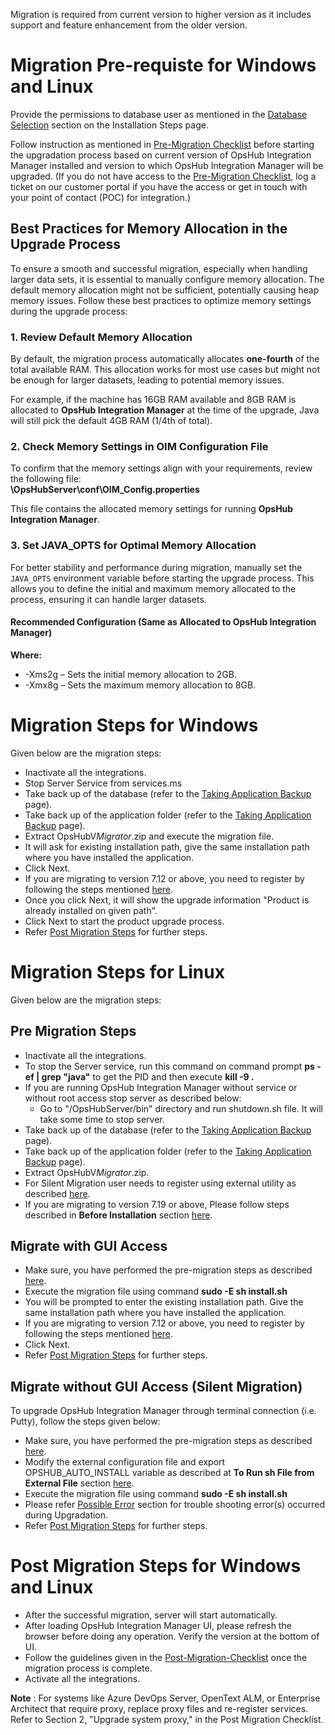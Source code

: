 Migration is required from current version to higher version as it includes support and feature enhancement from the older version.

# Migration Pre-requiste for Windows and Linux

Provide the permissions to database user as mentioned in the [Database Selection](../../getting-started/installation.md#database-selection) section on the Installation Steps page.

Follow instruction as mentioned in [Pre-Migration Checklist](pre-migration-checklist.md) before starting the upgradation process based on current version of OpsHub Integration Manager installed and version to which OpsHub Integration Manager will be upgraded. (If you do not have access to the [Pre-Migration Checklist](pre-migration-checklist.md), log a ticket on our customer portal if you have the access or get in touch with your point of contact (POC) for integration.)

## Best Practices for Memory Allocation in the Upgrade Process

To ensure a smooth and successful migration, especially when handling larger data sets, it is essential to manually configure memory allocation. The default memory allocation might not be sufficient, potentially causing heap memory issues. Follow these best practices to optimize memory settings during the upgrade process:

### 1. Review Default Memory Allocation
By default, the migration process automatically allocates **one-fourth** of the total available RAM. This allocation works for most use cases but might not be enough for larger datasets, leading to potential memory issues.

For example, if the machine has 16GB RAM available and 8GB RAM is allocated to **OpsHub Integration Manager** at the time of the upgrade, Java will still pick the default 4GB RAM (1/4th of total).

### 2. Check Memory Settings in OIM Configuration File
To confirm that the memory settings align with your requirements, review the following file:  
**<installation path>\OpsHubServer\conf\OIM_Config.properties**

This file contains the allocated memory settings for running **OpsHub Integration Manager**.

### 3. Set JAVA_OPTS for Optimal Memory Allocation
For better stability and performance during migration, manually set the `JAVA_OPTS` environment variable before starting the upgrade process. This allows you to define the initial and maximum memory allocated to the process, ensuring it can handle larger datasets.

#### Recommended Configuration (Same as Allocated to OpsHub Integration Manager)

**Where:**  
* -Xms2g – Sets the initial memory allocation to 2GB.  
* -Xmx8g – Sets the maximum memory allocation to 8GB.

# Migration Steps for Windows

Given below are the migration steps:

- Inactivate all the integrations.
- Stop Server Service from services.ms
- Take back up of the  database (refer to the [Taking Application Backup](taking-application-backup.md#database-backup) page).
- Take back up of the application folder (refer to the [Taking Application Backup](taking-application-backup.md#application-backup) page).
- Extract OpsHubV<version>_Migrator_<OS>.zip and execute the migration file.
- It will ask for existing installation path, give the same installation path where you have installed the application.
- Click Next.
- If you are migrating to version 7.12 or above, you need to register by following the steps mentioned [here](../../getting-started/registration.md).
- Once you click Next, it will show the upgrade information "Product is already installed on given path". 
- Click Next to start the product upgrade process.
- Refer [Post Migration Steps](#post-migration-steps-for-windows-and-linux) for further steps.

# Migration Steps for Linux

Given below are the migration steps:

## Pre Migration Steps
- Inactivate all the integrations.
- To stop the Server service, run this command on command prompt **ps -ef | grep "java"** to get the PID and then execute **kill -9 <PID>.**
- If you are running OpsHub Integration Manager without service or without root access stop server as described below:
  - Go to "<OpsHub Installation Path>/OpsHubServer/bin" directory and run shutdown.sh file. It will take some time to stop server.
- Take back up of the  database (refer to the [Taking Application Backup](taking-application-backup.md) page).
- Take back up of the application folder (refer to the [Taking Application Backup](taking-application-backup.md) page).
- Extract OpsHubV<version>_Migrator_<OS>.zip.
- For Silent Migration user needs to register using external utility as described [here](../../getting-started/registration.md#silent-registration-for-linux).
- If you are migrating to version 7.19 or above, Please follow steps described in **Before Installation** section [here](../../getting-started/install/installation-steps.md#launch-the-installer-in-different-operating-systems).

## Migrate with GUI Access
- Make sure, you have performed the pre-migration steps as described [here](#pre-migration-steps).
- Execute the migration file using command **sudo -E sh install.sh**
- You will be prompted to enter the existing installation path. Give the same installation path where you have installed the application.
- If you are migrating to version 7.12 or above, you need to register by following the steps mentioned [here](../../getting-started/registration.md). 
- Click Next.
- Refer [Post Migration Steps](#post-migration-steps-for-windows-and-linux) for further steps.

## Migrate without GUI Access (Silent Migration)
To upgrade OpsHub Integration Manager through terminal connection (i.e. Putty), follow the steps given below:
- Make sure, you have performed the pre-migration steps as described [here](#pre-migration-steps).
- Modify the external configuration file and export OPSHUB_AUTO_INSTALL variable as described at **To Run sh File from External File** section [here](../../getting-started/installation.md#launch-the-installer-in-different-operating-systems).
- Execute the migration file using command **sudo -E sh install.sh**
- Please refer [Possible Error](../../getting-started/installation.md#possible-error-during-silent-installationupgradation) section for trouble shooting error(s) occurred during Upgradation.
- Refer [Post Migration Steps](#post-migration-steps-for-windows-and-linux) for further steps.

# Post Migration Steps for Windows and Linux
- After the successful migration, server will start automatically.
- After loading OpsHub Integration Manager UI, please refresh the browser before doing any operation. Verify the version at the bottom of UI.
- Follow the guidelines given in the [Post-Migration-Checklist](post-migration-checklist.md) once the migration process is complete.
- Activate all the integrations.

**Note** : For systems like Azure DevOps Server, OpenText ALM, or Enterprise Architect that require proxy, replace proxy files and re-register services. Refer to Section 2, "Upgrade system proxy," in the Post Migration Checklist.
